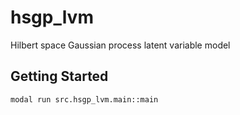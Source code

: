 # hsgp_lvm

Hilbert space Gaussian process latent variable model

## Getting Started

```sh
modal run src.hsgp_lvm.main::main
```